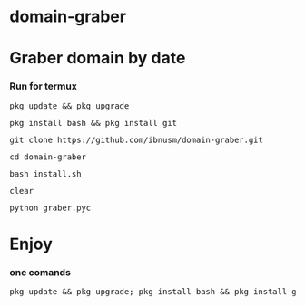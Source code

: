 # domain-graber
<b>Graber domain by date</b>
=====================
### Run for termux
<pre>pkg update && pkg upgrade</pre>
<pre>pkg install bash && pkg install git</pre>
<pre>git clone https://github.com/ibnusm/domain-graber.git</pre>
<pre>cd domain-graber</pre>
<pre>bash install.sh</pre>
<pre>clear</pre>
<pre>python graber.pyc</pre>
<b>Enjoy</b>
=====================
### one comands
<pre>pkg update && pkg upgrade; pkg install bash && pkg install git; git clone https://github.com/ibnusm/domain-graber.git && cd domain-graber; bash install.sh; clear; python graber.pyc</pre>
